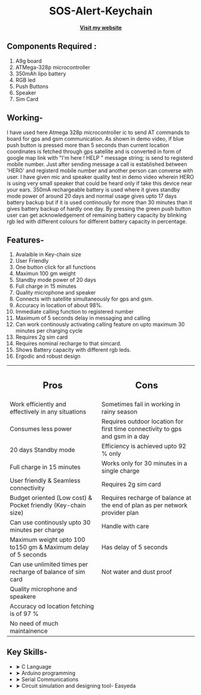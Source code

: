 <div align="center">
  <h1>SOS-Alert-Keychain</h1>
  <a href="https://sites.google.com/view/rhythmshah/sos-alert?authuser=0"><b>Visit my website</b></a>
</div>


## **Components Required :**

1. A9g board
2. ATMega-328p microcontroller
3. 350mAh lipo battery
4. RGB led
5. Push Buttons
6. Speaker
7. Sim Card

## **Working-**

I have used here Atmega 328p microcontroller ic to send AT commands to board for gps and gsm communication. As shown in demo video, if blue push button is pressed more than 5 seconds than current location coordinates is fetched through gps satellite and is converted in form of google map link with "I'm here ! HELP " message string; is send to registerd mobile number. Just after sending message a call is established between 'HERO' and registerd mobile number and another person can converse with user. I have given mic and speaker quality test in demo video wherein HERO is using very small speaker that could be heard only if take this device near your ears. 350mA rechargeable battery is used where it gives standby mode power of around 20 days and normal usage gives upto 17 days battery backup but if it is used continously for more than 30 minutes than it gives battery backup of hardly one day. By pressing the green push button user can get acknowledgement of remaining battery capacity by blinking rgb led with different colours for different battery capacity in percentage.

## **Features-**

1. Avalaible in Key-chain size
2. User Friendly
3. One button click for all functions
4. Maximun 100 gm weight
5. Standby mode power of 20 days
6. Full charge in 15 minutes
7. Quality microphone and speaker
8. Connects with satellite simultaneously for gps and gsm.
9. Accuracy in location of about 98%.
10. Immediate calling function to registered number
11. Maximum of 5 seconds delay in messaging and calling
12. Can work continously  activating calling feature on upto maximum 30 minutes per charging cycle
13. Requires 2g sim card
14. Requires nominal recharge to that simcard.
15. Shows Battery capacity with different rgb leds.
16. Ergodic and robust design

<table align="center">
  <tr>
    <th><h2><b>Pros</b></h2></th>
    <th><h2><b>Cons</b></h2></th>
  </tr>
  <tr>
    <td>Work efficiently and effectively in any situations</td>
    <td>Sometimes fail in working in rainy season</td>
  </tr>
  <tr>
    <td>Consumes less power</td>
    <td>Requires outdoor location for first time connectivity to gps and gsm in a day</td>
  </tr>
  <tr>
    <td>20 days Standby mode </td>
    <td>Efficiency is achieved upto 92 % only</td>
  </tr>
  <tr>
    <td>Full charge in 15 minutes</td>
    <td>Works only for 30 minutes in a single charge</td>
  </tr>
  <tr>
    <td>User friendly & Seamless connectivity</td>
    <td>Requires 2g sim card</td>
  </tr>
  <tr>
    <td>Budget oriented (Low cost) & Pocket friendly (Key-chain size)</td>
    <td>Requires recharge of balance at the end of plan as per network provider plan</td>
  </tr>
  <tr>
    <td>Can use continously upto 30 minutes per charge</td>
    <td>Handle with care</td>
  </tr>
  <tr>
    <td>Maximum weight upto 100 to150 gm & Maximum delay of 5 seconds</td>
    <td>Has delay of 5 seconds</td>
  </tr>
  <tr>
    <td>Can use unlimited times per recharge of balance of sim card</td>
     <td>Not water and dust proof</td>
  </tr>
  <tr>
    <td>Quality microphone and speakere</td>
  </tr>
   <tr>
    <td>Accuracy od location fetching is of 97 %</td>
  </tr>
   <tr>
    <td>No need of much maintainence</td>
  </tr>
</table>


## **Key Skills-**

- ➤ C Language
- ➤ Arduino programming 
- ➤ Serial Communications
- ➤ Circuit simulation and designing tool- Easyeda

 



